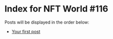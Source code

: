 # Index for NFT World #116
Posts will be displayed in the order below:

- [Your first post](./001-first.md)

